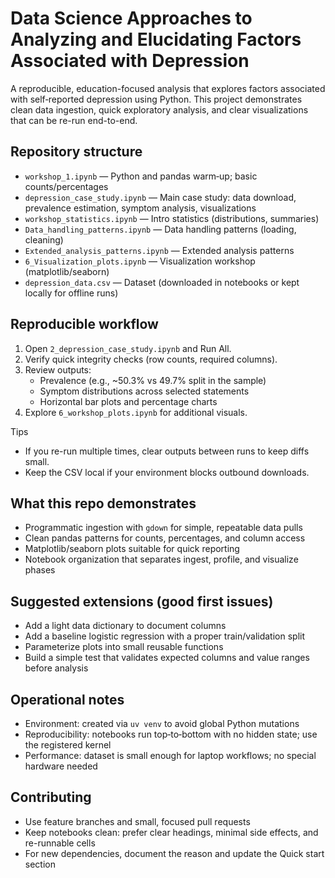 # Data Science Approaches to Analyzing and Elucidating Factors Associated with Depression

A reproducible, education-focused analysis that explores factors associated with self‑reported depression using Python. This project demonstrates clean data ingestion, quick exploratory analysis, and clear visualizations that can be re-run end-to-end.


## Repository structure

- `workshop_1.ipynb` — Python and pandas warm‑up; basic counts/percentages
- `depression_case_study.ipynb` — Main case study: data download, prevalence estimation, symptom analysis, visualizations
- `workshop_statistics.ipynb` — Intro statistics (distributions, summaries)
- `Data_handling_patterns.ipynb` — Data handling patterns (loading, cleaning)
- `Extended_analysis_patterns.ipynb` — Extended analysis patterns
- `6_Visualization_plots.ipynb` — Visualization workshop (matplotlib/seaborn)
- `depression_data.csv` — Dataset (downloaded in notebooks or kept locally for offline runs)



## Reproducible workflow

1) Open `2_depression_case_study.ipynb` and Run All.
2) Verify quick integrity checks (row counts, required columns).
3) Review outputs:
   - Prevalence (e.g., ~50.3% vs 49.7% split in the sample)
   - Symptom distributions across selected statements
   - Horizontal bar plots and percentage charts
4) Explore `6_workshop_plots.ipynb` for additional visuals.

Tips
- If you re-run multiple times, clear outputs between runs to keep diffs small.
- Keep the CSV local if your environment blocks outbound downloads.


## What this repo demonstrates

- Programmatic ingestion with `gdown` for simple, repeatable data pulls
- Clean pandas patterns for counts, percentages, and column access
- Matplotlib/seaborn plots suitable for quick reporting
- Notebook organization that separates ingest, profile, and visualize phases


## Suggested extensions (good first issues)

- Add a light data dictionary to document columns
- Add a baseline logistic regression with a proper train/validation split
- Parameterize plots into small reusable functions
- Build a simple test that validates expected columns and value ranges before analysis


## Operational notes

- Environment: created via `uv venv` to avoid global Python mutations
- Reproducibility: notebooks run top‑to‑bottom with no hidden state; use the registered kernel
- Performance: dataset is small enough for laptop workflows; no special hardware needed


## Contributing

- Use feature branches and small, focused pull requests
- Keep notebooks clean: prefer clear headings, minimal side effects, and re-runnable cells
- For new dependencies, document the reason and update the Quick start section

